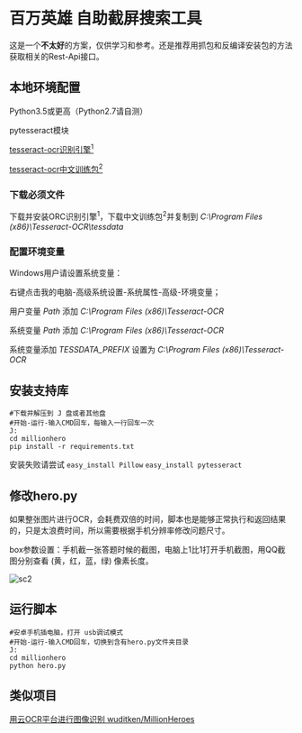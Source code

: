 # 百万英雄 自助截屏搜索工具

这是一个**不太好**的方案，仅供学习和参考。还是推荐用抓包和反编译安装包的方法获取相关的Rest-Api接口。

## 本地环境配置

Python3.5或更高（Python2.7请自测）

pytesseract模块

[tesseract-ocr识别引擎<sup>1</sup>](http://digi.bib.uni-mannheim.de/tesseract/tesseract-ocr-setup-4.00.00dev.exe)

[tesseract-ocr中文训练包<sup>2</sup>](https://raw.githubusercontent.com/tesseract-ocr/tessdata/4.00/chi_sim.traineddata)

### 下载必须文件

下载并安装ORC识别引擎<sup>1</sup>，下载中文训练包<sup>2</sup>并复制到 *C:\Program Files (x86)\Tesseract-OCR\tessdata*

### 配置环境变量

Windows用户请设置系统变量：

右键点击我的电脑-高级系统设置-系统属性-高级-环境变量；

用户变量 *Path* 添加 *C:\Program Files (x86)\Tesseract-OCR*

系统变量 *Path* 添加 *C:\Program Files (x86)\Tesseract-OCR*

系统变量添加 *TESSDATA_PREFIX* 设置为 *C:\Program Files (x86)\Tesseract-OCR* 

## 安装支持库

``` 
#下载并解压到 J 盘或者其他盘
#开始-运行-输入CMD回车，每输入一行回车一次
J:
cd millionhero
pip install -r requirements.txt
```

安装失败请尝试
`easy_install Pillow`
`easy_install pytesseract`

## 修改hero.py

如果整张图片进行OCR，会耗费双倍的时间，脚本也是能够正常执行和返回结果的，只是太浪费时间，所以需要根据手机分辨率修改问题尺寸。

box参数设置：手机截一张答题时候的截图，电脑上1比1打开手机截图，用QQ截图分别查看 (黄，红，蓝，绿) 像素长度。


![sc2](https://raw.githubusercontent.com/se4/millionhero/master/screenshot/screenshot2.png)



## 运行脚本

``` 
#安卓手机插电脑，打开 usb调试模式
#开始-运行-输入CMD回车，切换到含有hero.py文件夹目录
J:
cd millionhero
python hero.py
```

## 类似项目
[用云OCR平台进行图像识别 wuditken/MillionHeroes](https://github.com/wuditken/MillionHeroes)
